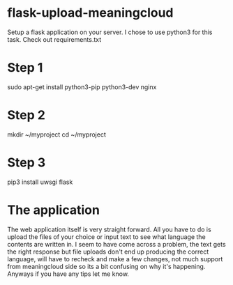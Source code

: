 # flask-upload-meaningcloud

Setup a flask application on your server. I chose to use python3 for this task.
Check out requirements.txt

# Step 1
sudo apt-get install python3-pip python3-dev nginx

# Step 2
mkdir ~/myproject
cd ~/myproject

# Step 3
pip3 install uwsgi flask

# The application

The web application itself is very straight forward. All you have to do is upload the files of
your choice or input text to see what language the contents are written in. I seem to have come
across a problem, the text gets the right response but file uploads don't end up producing the
correct language, will have to recheck and make a few changes, not much support from meaningcloud
side so its a bit confusing on why it's happening. Anyways if you have any tips let me know.
